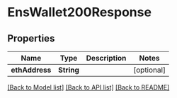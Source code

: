 # EnsWallet200Response

## Properties
Name | Type | Description | Notes
------------ | ------------- | ------------- | -------------
**ethAddress** | **String** |  | [optional] 

[[Back to Model list]](../README.md#documentation-for-models) [[Back to API list]](../README.md#documentation-for-api-endpoints) [[Back to README]](../README.md)


